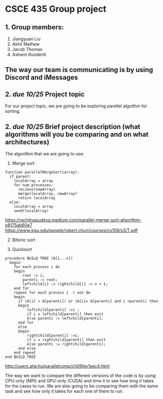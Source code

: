 # CSCE 435 Group project

## 1. Group members:
1. Jiangyuan Liu
2. Akhil Mathew
3. Jacob Thomas
4. Ashwin Kundenti

The way our team is communicating is by using Discord and iMessages
---

## 2. _due 10/25_ Project topic
For our project topic, we are going to be exploring parellel algoithm for sorting.
## 2. _due 10/25_ Brief project description (what algorithms will you be comparing and on what architectures)

The algorithm that we are going to use:

1. Merge sort 

```
function parallelMergeSort(array):
  if parent:
    localArray = array
    for num processes:
      recieve(newArray)
      merge(localArray, newArray)
      return localArray
  else:
    localArray = array
    send(localArray)
```
https://rachitvasudeva.medium.com/parallel-merge-sort-algorithm-e8175ab60e7
https://www.sjsu.edu/people/robert.chun/courses/cs159/s3/T.pdf

2. Bitonic sort

3. Quicksort
```
procedure BUILD TREE (A[1...n]) 
  begin 
    for each process i do 
    begin 
        root := i; 
        parenti := root; 
        leftchild[i] := rightchild[i] := n + 1; 
    end for 
    repeat for each process i  r oot do 
    begin 
      if (A[i] < A[parenti]) or (A[i]= A[parenti] and i <parenti) then 
      begin 
          leftchild[parenti] :=i ; 
          if i = leftchild[parenti] then exit 
          else parenti := leftchild[parenti]; 
      end for 
      else 
      begin 
          rightchild[parenti] :=i; 
          if i = rightchild[parenti] then exit 
          else parenti := rightchild[parenti]; 
      end else 
    end repeat 
end BUILD_TREE 
```
http://users.atw.hu/parallelcomp/ch09lev1sec4.html


The way we want to compare the different versions of the code is by using CPU-only (MPI) and GPU-only (CUDA) and time it to see how long it takes for the cases to run. We are also going to be comparing them with the same task and see how only it takes for each one of them to run.
<!-- 
For example:
- Algorithm 1a (MPI + CUDA)
- Algorithm 1b (MPI on each core)
- Algorithm 2a (MPI + CUDA)
- Algorithm 2b (MPI on each core) -->
